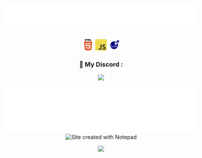<!--
⠄⣴⣶⣿⣿⣿⣿⣿⣿⣿⣿⣿⣿⣿⣿⣿⣿⣿⣿⣿⣿⣿⣿⣿⣿⣿⣿⣷⣤⣀
⠄⣿⣿⣿⣿⣿⣿⣿⣿⣿⣿⣿⣿⣿⣿⣿⣿⣿⣿⣿⣿⣿⣿⣿⣿⣿⣿⣿⣿⣿
⠄⣾⣿⠿⠛⣉⣁⣤⣤⣤⣤⣬⣽⣿⣿⣿⣿⣿⣿⣿⣿⣿⡟⠛⠛⠛⠻⠿⠿⣿
⣾⣿⣿⣶⣿⣿⣿⣿⣿⣿⣿⣿⣿⣿⣿⣿⣿⣿⣿⣿⣿⣿⣿⣿⣿⣶⣶⣶⣤⡈
⣿⣿⣿⣿⠛⢋⠉⠩⠉⢩⣙⠛⣿⣿⣿⣿⣿⣿⣿⣿⣿⣿⡿⠿⠿⠿⠿⣿⣿⣿
⣿⣿⣿⣿⣿⣿⠿⠶⢶⣿⣿⣿⣿⣿⣿⣿⣿⣿⣿⣿⣿⣧⣶⣏⣁⡁⣐⣆⠈⢻
⣿⣿⣿⣿⣿⣿⣿⣿⡿⢋⣥⣤⡌⢻⣿⣿⣿⣿⣿⣿⣿⣿⣿⣿⣭⣭⣭⣿⣾⣿
⣿⣿⣿⣿⣿⣿⣿⠿⢀⣿⣿⡿⢁⣿⣿⣿⣿⣿⣿⣿⣿⣿⣿⣿⣿⣿⣿⣿⣿⣿
⢿⣿⣿⣿⣿⣿⢋⣴⣿⣿⠏⢡⣾⣿⣿⣿⣿⣿⣿⣿⡟⣿⣿⣿⣿⣿⣿⣿⣿⣿
⡈⠙⠛⠛⠻⢃⣼⣿⣿⠏⣐⠻⠿⠿⠿⠿⣿⣿⣿⣿⣿⡜⢿⣿⣿⣿⣿⣿⣿⣿
⣿⣿⣿⡿⢳⣾⣿⣿⠋⣼⣿⣷⣄⠄⠄⠄⠄⠈⠄⢀⣾⣿⣆⠹⣿⣿⡿⠛⠋⠁
⣿⣿⡟⣀⣿⣿⣿⠛⣠⣄⢹⣿⣿⣧⣤⣄⣀⣤⣶⣾⣿⡿⣿⡆⢻⡟⠁⢀⡀⠄
⣿⣿⣷⣿⣿⣿⢣⣾⣿⣿⠄⠉⠄⠄⠈⠉⠉⠃⠉⠉⠛⠃⠉⠈⣾⣷⠾⠟⠁⢠
⠈⠛⠿⣿⣿⣿⣿⣿⣿⠃⣶⣆⢰⣶⣶⣶⣶⠶⠒⢀⣀⣄⣠⣴⡟⠁⠄⠄⣰⣿
⠄⠄⠄⠄⠈⠻⠿⠿⠏⣾⡿⠃⠈⠉⠉⠛⠄⠘⠛⣻⣿⣿⣿⣿⣿⡇⣠⣾⣿⣿
-->

<h1 align="center">
  <img src="https://raw.githubusercontent.com/heckair/heckair/29c3200e00b3e13f9d45610e2ed5960876df8dbd/hecker.svg" alt="hecker" />
</h1>
<p align="center"><code><img height="30" src="https://raw.githubusercontent.com/github/explore/80688e429a7d4ef2fca1e82350fe8e3517d3494d/topics/html/html.png"></code>
<code><img height="30" src="https://raw.githubusercontent.com/github/explore/80688e429a7d4ef2fca1e82350fe8e3517d3494d/topics/javascript/javascript.png"></code>
<code><img height="30" src="https://raw.githubusercontent.com/github/explore/80688e429a7d4ef2fca1e82350fe8e3517d3494d/topics/lua/lua.png"></code>

<h3 align="center">🐤 My Discord :</h3>
<a href="https://discord.com/users/754358880170934306">
    <p align="center"><img src="https://lanyard-profile-readme.vercel.app/api/754358880170934306"></p>
</a>

<div align="center">

<img height="120" alt="Merci de ton passage (:" width="100%" src="https://raw.githubusercontent.com/heckair/heckair/20ee95399089c9940043356fbf6a13e240e6f07a/slider.svg" />
<br />
<img src="https://cdn.discordapp.com/attachments/835888981425651782/982611186526871582/floppahecker-modified.png" alt="Site created with Notepad" height="30" />

![](https://komarev.com/ghpvc/?username=heckair)
</div>
